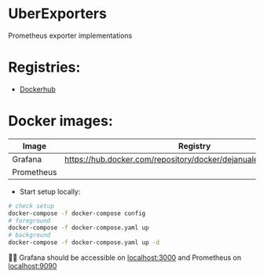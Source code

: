# UberExporters
Prometheus exporter implementations

# Registries:

- [Dockerhub](https://hub.docker.com/)

# Docker images:

|  Image      | Registry                                                                     |
|-------------|------------------------------------------------------------------------------|
| Grafana     |    https://hub.docker.com/repository/docker/dejanualex/grafana/general       |
| Prometheus  |                                                                              |

* Start setup locally:

```bash
# check setup
docker-compose -f docker-compose config
# foreground
docker-compose -f docker-compose.yaml up
# background
docker-compose -f docker-compose.yaml up -d
```
🐱‍💻 Grafana should be accessible on [localhost:3000](http://127.0.0.1:3000) and Prometheus on [localhost:9090](http://127.0.0.1:9090)
